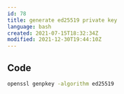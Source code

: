 ```yaml
---
id: 78
title: generate ed25519 private key
language: bash
created: 2021-07-15T18:32:34Z
modified: 2021-12-30T19:44:10Z
---
```


## Code

```bash
openssl genpkey -algorithm ed25519
```

<!-- end -->

